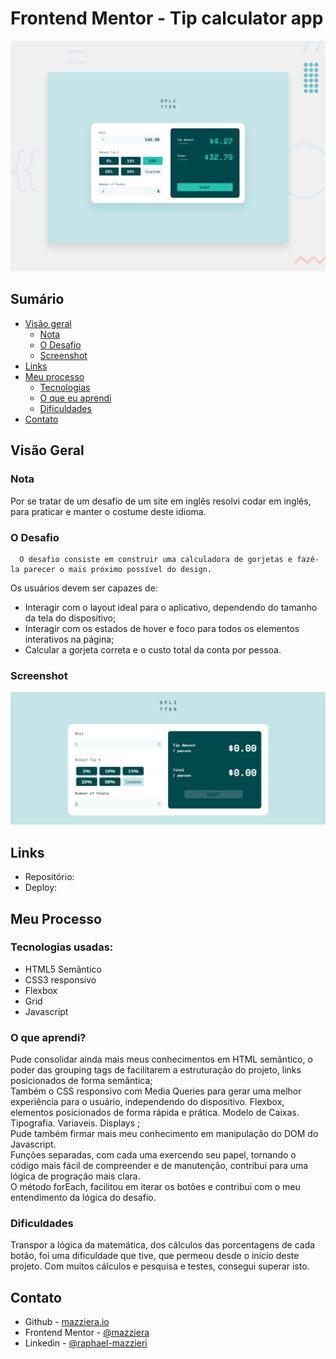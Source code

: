 # Frontend Mentor - Tip calculator app

![Design preview for the Tip calculator app coding challenge](./src/design/desktop-preview.jpg)

## Sumário

- [Visão geral](#visão-geral)
  - [Nota](#Nota)
  - [O Desafio](#o-desafio)
  - [Screenshot](#screenshot)
- [Links](#links)
- [Meu processo](#meu-processo)
  - [Tecnologias](#tecnologias-usadas)
  - [O que eu aprendi](#o-que-aprendi)
  - [Dificuldades](#dificuldades)
- [Contato](#contato)


## Visão Geral

### Nota
Por se tratar de um desafio de um site em inglês resolvi codar em inglês, para praticar e manter o costume deste idioma. 

### O Desafio
      O desafio consiste em construir uma calculadora de gorjetas e fazê-la parecer o mais próximo possível do design.

Os usuários devem ser capazes de:

- Interagir com o layout ideal para o aplicativo, dependendo do tamanho da tela do dispositivo;
- Interagir com os estados de hover e foco para todos os elementos interativos na página;
- Calcular a gorjeta correta e o custo total da conta por pessoa.


### Screenshot

![](./src/images/tip-calculator.gif)



## Links

- Repositório: 
- Deploy: 

## Meu Processo

### Tecnologias usadas:

- HTML5 Semântico
- CSS3 responsivo
- Flexbox
- Grid
- Javascript 


### O que aprendi?

Pude consolidar ainda mais meus conhecimentos em HTML semântico, o poder das grouping tags de facilitarem a estruturação do projeto, links posicionados de forma semântica; <br>
Também o CSS responsivo com Media Queries para gerar uma melhor experiência para o usuário, independendo do dispositivo. Flexbox, elementos posicionados de forma rápida e prática. Modelo de Caixas. Tipografia. Variaveis. Displays ; <br>
Pude também firmar mais meu conhecimento em manipulação do DOM do Javascript. <br>
Funções separadas, com cada uma exercendo seu papel, tornando o código mais fácil de compreender e de manutenção, contribui para uma lógica de progração mais clara. <br>
O método forEach, facilitou em iterar os botões e contribui com o meu entendimento da lógica do desafio.


### Dificuldades

Transpor a lógica da matemática, dos cálculos das porcentagens de cada botão, foi uma dificuldade que tive, que permeou desde o início deste projeto. Com muitos cálculos e pesquisa e testes, consegui superar isto.

## Contato

- Github - [mazziera.io](https://github.com/mazziera)
- Frontend Mentor - [@mazziera](https://www.frontendmentor.io/profile/mazziera)
- Linkedin - [@raphael-mazzieri](https://www.linkedin.com/in/raphael-mazzieri/)